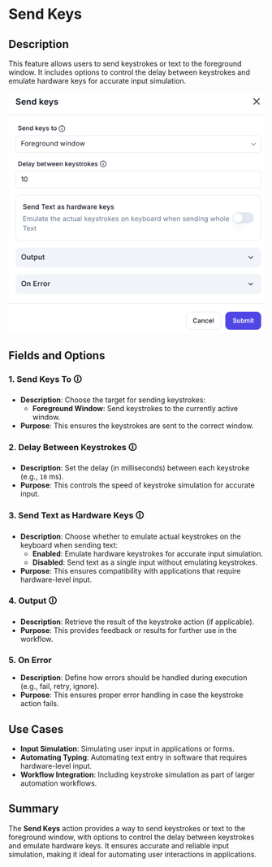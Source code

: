 # Send Keys  

## Description

This feature allows users to send keystrokes or text to the foreground window. It includes options to control the delay between keystrokes and emulate hardware keys for accurate input simulation.  

![Send Keys](send-keys.png)  

## Fields and Options  

### 1. **Send Keys To** 🛈

- **Description**: Choose the target for sending keystrokes:  
  - **Foreground Window**: Send keystrokes to the currently active window.  
- **Purpose**: This ensures the keystrokes are sent to the correct window.  

### 2. **Delay Between Keystrokes** 🛈

- **Description**: Set the delay (in milliseconds) between each keystroke (e.g., `10` ms).  
- **Purpose**: This controls the speed of keystroke simulation for accurate input.  

### 3. **Send Text as Hardware Keys** 🛈

- **Description**: Choose whether to emulate actual keystrokes on the keyboard when sending text:  
  - **Enabled**: Emulate hardware keystrokes for accurate input simulation.  
  - **Disabled**: Send text as a single input without emulating keystrokes.  
- **Purpose**: This ensures compatibility with applications that require hardware-level input.  

### 4. **Output** 🛈

- **Description**: Retrieve the result of the keystroke action (if applicable).  
- **Purpose**: This provides feedback or results for further use in the workflow.  

### 5. **On Error**

- **Description**: Define how errors should be handled during execution (e.g., fail, retry, ignore).  
- **Purpose**: This ensures proper error handling in case the keystroke action fails.

## Use Cases

- **Input Simulation**: Simulating user input in applications or forms.  
- **Automating Typing**: Automating text entry in software that requires hardware-level input.  
- **Workflow Integration**: Including keystroke simulation as part of larger automation workflows.  

## Summary

The **Send Keys** action provides a way to send keystrokes or text to the foreground window, with options to control the delay between keystrokes and emulate hardware keys. It ensures accurate and reliable input simulation, making it ideal for automating user interactions in applications.
